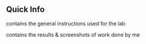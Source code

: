 ## Quick Info

contains the general instructions used for the lab

contains the results & screenshots of work done by me
